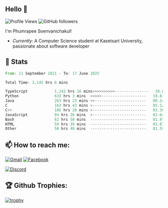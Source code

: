 
<h2>Hello 👋</h2> 

![Profile Views](https://komarev.com/ghpvc/?username=Homiez09&label=Profile%20views&color=0e75b6&style=flat)
![GitHub followers](https://img.shields.io/github/followers/HomieZ09.svg?style=social&label=Follow)


I'm Phumrapee Soenvanichakul!

- <i>Currently:</i> A Computer Science student at Kasetsart University, passionate about software developer

<h2>👀 Stats</h2>

<!--START_SECTION:waka-->

```rust
From: 11 September 2021 - To: 17 June 2025

Total Time: 3,145 hrs 8 mins

TypeScript            1,242 hrs 16 mins>>>>>>>>>>---------------   38.87 %
Python                633 hrs 3 mins  >>>>>--------------------   19.81 %
Java                  263 hrs 23 mins >>-----------------------   08.24 %
C                     163 hrs 43 mins >------------------------   05.12 %
C++                   105 hrs 20 mins >------------------------   03.30 %
JavaScript            84 hrs 26 mins  >------------------------   02.64 %
Bash                  62 hrs 50 mins  -------------------------   01.97 %
HTML                  59 hrs 39 mins  -------------------------   01.87 %
Other                 50 hrs 48 mins  -------------------------   01.59 %
```

<!--END_SECTION:waka-->

<h2>📫 How to reach me:</h2>

<a href="mailto:phumrapeesoen1@gmail.com">![Gmail](https://img.shields.io/badge/Gmail-D14836?style=for-the-badge&logo=gmail&logoColor=white)</a> 
<a href="https://web.facebook.com/phumrapee.soenvanichakul.3/">![Facebook](https://img.shields.io/badge/Facebook-4267B2?style=for-the-badge&logo=facebook&logoColor=white)</a>

<a href="https://discord.gg/EWnAEUtFVm">![Discord](https://discord.c99.nl/widget/theme-1/297740667784921089.png)</a> 

<h2>🏆 Github Trophies:</h2>

[![trophy](https://github-profile-trophy.vercel.app/?username=Homiez09&theme=discord&row=1)](https://github.com/ryo-ma/github-profile-trophy)
